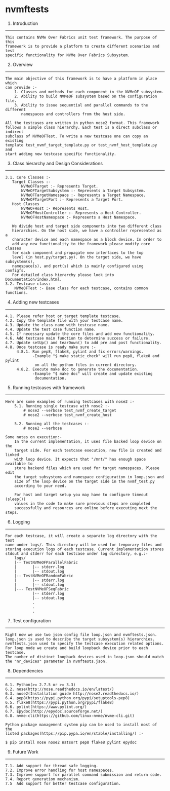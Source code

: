 nvmftests
=========


1. Introduction
---------------

    This contains NVMe Over Fabrics unit test framework. The purpose of this
    framework is to provide a platform to create different scenarios and test
    specific functionality for NVMe Over Fabrics Subsystem.

2. Overview
-----------

    The main objective of this framework is to have a platform in place which
    can provide :-
        1. Classes and methods for each component in the NVMeOF subsystem.
        2. Ability to build NVMeOF subsystem based on the configuration file.
        3. Ability to issue sequential and parallel commands to the different
           namespaces and controllers from the host side.

    All the testcases are written in python nose2 format. This framework
    follows a simple class hierarchy. Each test is a direct subclass or indirect
    subclass of NVMeOFTest. To write a new testcase one can copy an existing
    template test_nvmf_target_template.py or test_nvmf_host_template.py and
    start adding new testcase specific functionality.

3. Class hierarchy and Design Considerations
--------------------------------------------

    3.1. Core Classes :-
       Target Classes :-
           NVMeOFTarget :- Represents Target.
           NVMeOFTargetSubsystem :- Represents a Target Subsystem.
           NVMeOFTargetNamespace :- Represents a Target Namespace.
           NVMeOFTargetPort :- Represents a Target Port.
       Host Classes
           NVMeOFHost :- Represents Host.
           NVMeOFHostController :- Represents a Host Controller.
           NVMeOFHostNamespace :- Represents a Host Namespace.

       We divide host and target side components into two different class
       hierarchies. On the host side, we have a controller represented as a
       character device and each namespace as a block device. In order to
       add any new functionality to the framework please modify core classes
       for each component and propagate new interfaces to the top
       level (in host.py/target.py). On the target side, we have subsystem(s),
       namespace(s), and port(s) which is mainly configured using configfs.
       For detailed class hierarchy please look into Documentation/index.html.
    3.2. Testcase class:-
        NVMeOFTest :- Base class for each testcase, contains common functions.

4. Adding new testcases
-----------------------

    4.1. Please refer host or target template testcase.
    4.2. Copy the template file with your testcase name.
    4.3. Update the class name with testcase name.
    4.4. Update the test case function name.
    4.5. If necessary update the core files and add new functionality.
    4.6. Add testcase main function to determine success or failure.
    4.7. Update setUp() and tearDown() to add pre and post functionality.
    4.8. Once testcase is ready make sure :-
         4.8.1. Run pep8, flake8, pylint and fix errors/warnings.
                -Example "$ make static_check" will run pep8, flake8 and pylint
                 on all the python files in current directory.
         4.8.2. Execute make doc to generate the documentation.
                -Example "$ make doc" will create and update existing
                 documentation.

5. Running testcases with framework
-----------------------------------

    Here are some examples of running testcases with nose2 :-
        5.1. Running single testcase with nose2 :-
            # nose2 --verbose test_nvmf_create_target
            # nose2 --verbose test_nvmf_create_host

        5.2. Running all the testcases :-
            # nose2 --verbose

    Some notes on execution:-
        In the current implementation, it uses file backed loop device on the
        target side. For each testcase execution, new file is created and linked
        with loop device. It expects that "/mnt/" has enough space available to
        store backend files which are used for target namespaces. Please edit
        the target subsystems and namespace configuration in loop.json and
        size of the loop device on the target side in the nvmf_test.py
        according to your need.

        For host and target setup you may have to configure timeout (sleep())
        values in the code to make sure previous steps are completed
        successfully and resources are online before executing next the steps.

6. Logging
----------

    For each testcase, it will create a separate log directory with the test
    name under logs/. This directory will be used for temporary files and
    storing execution logs of each testcase. Current implementation stores
    stdout and stderr for each testcase under log directory, e.g.:-
        logs/
        |-- TestNVMeOFParallelFabric
        |       |-- stderr.log
        |       |-- stdout.log
        |-- TestNVMeOFRandomFabric
        |       |-- stderr.log
        |       |-- stdout.log
        |--- TestNVMeOFSeqFabric
                |-- stderr.log
                |-- stdout.log
                .
                .
                .

7. Test configuration
---------------------

	Right now we use two json config file loop.json and nvmftests.json.
	loop.json is used to describe the target subsystem(s) hierarchies.
	nvmftests.json used to specify the testcase execution related options.
	For loop mode we create and build loopback device prior to each testcase.
	The number of distinct loopback devices used in loop.json should match
	the "nr_devices" parameter in nvmftests.json.

8. Dependencies
----------------

    6.1. Python(>= 2.7.5 or >= 3.3)
    6.2. nose(http://nose.readthedocs.io/en/latest/)
    6.3. nose2(Installation guide http://nose2.readthedocs.io/)
    6.4. pep8(https://pypi.python.org/pypi/setuptools-pep8)
    6.5. flake8(https://pypi.python.org/pypi/flake8)
    6.6. pylint(https://www.pylint.org/)
    6.7. Epydoc(http://epydoc.sourceforge.net/)
    6.8. nvme-cli(https://github.com/linux-nvme/nvme-cli.git)

    Python package management system pip can be used to install most of the
    listed packages(https://pip.pypa.io/en/stable/installing/) :-

    $ pip install nose nose2 natsort pep8 flake8 pylint epydoc

9. Future Work
--------------

    7.1. Add support for thread safe logging.
    7.2. Improve error handling for host namespaces.
    7.3. Improve support for parallel command submission and return code.
    7.4. Report generation mechanism.
    7.5  Add support for better testcase configuration.
